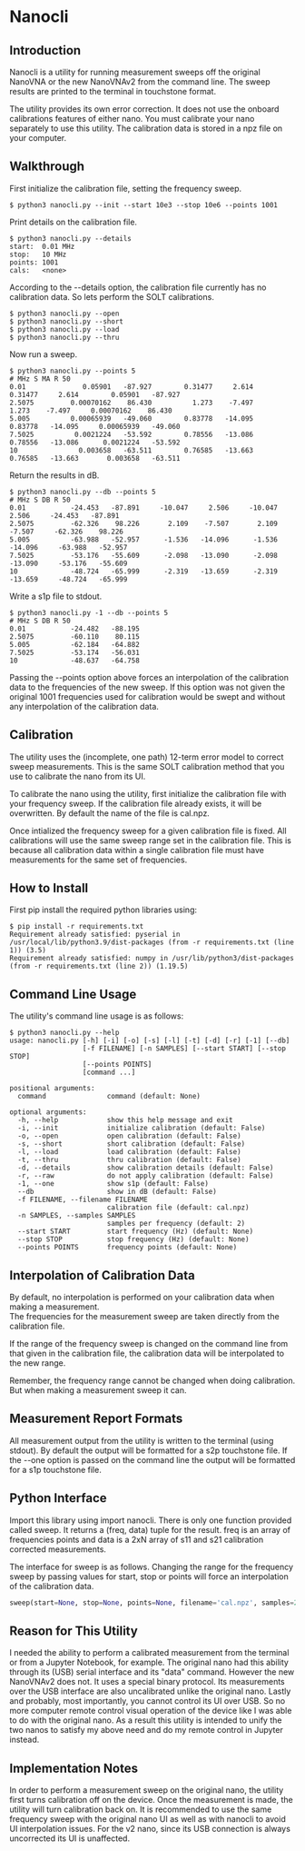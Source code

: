 # Nanocli

## Introduction

Nanocli is a utility for running measurement
sweeps off the original NanoVNA or the new NanoVNAv2
from the command line.
The sweep results are printed to the terminal
in touchstone format.

The utility provides its own error correction.
It does not use the onboard calibrations features
of either nano.
You must calibrate your nano separately to use this utility.
The calibration data is stored in a npz file on your computer.

## Walkthrough

First initialize the calibration file, setting the 
frequency sweep.


```
$ python3 nanocli.py --init --start 10e3 --stop 10e6 --points 1001
```


Print details on the calibration file.


```
$ python3 nanocli.py --details
start:  0.01 MHz
stop:   10 MHz
points: 1001
cals:   <none>
```


According to the --details option, the calibration file currently has no calibration data.
So lets perform the SOLT calibrations.

```
$ python3 nanocli.py --open
$ python3 nanocli.py --short
$ python3 nanocli.py --load
$ python3 nanocli.py --thru
```

Now run a sweep.  


```
$ python3 nanocli.py --points 5
# MHz S MA R 50
0.01              0.05901   -87.927        0.31477     2.614        0.31477     2.614        0.05901   -87.927
2.5075         0.00070162    86.430          1.273    -7.497          1.273    -7.497     0.00070162    86.430
5.005          0.00065939   -49.060        0.83778   -14.095        0.83778   -14.095     0.00065939   -49.060
7.5025          0.0021224   -53.592        0.78556   -13.086        0.78556   -13.086      0.0021224   -53.592
10               0.003658   -63.511        0.76585   -13.663        0.76585   -13.663       0.003658   -63.511
```


Return the results in dB.


```
$ python3 nanocli.py --db --points 5
# MHz S DB R 50
0.01           -24.453   -87.891     -10.047     2.506     -10.047     2.506     -24.453   -87.891
2.5075         -62.326    98.226       2.109    -7.507       2.109    -7.507     -62.326    98.226
5.005          -63.988   -52.957      -1.536   -14.096      -1.536   -14.096     -63.988   -52.957
7.5025         -53.176   -55.609      -2.098   -13.090      -2.098   -13.090     -53.176   -55.609
10             -48.724   -65.999      -2.319   -13.659      -2.319   -13.659     -48.724   -65.999
```


Write a s1p file to stdout.


```
$ python3 nanocli.py -1 --db --points 5
# MHz S DB R 50
0.01           -24.482   -88.195
2.5075         -60.110    80.115
5.005          -62.184   -64.882
7.5025         -53.174   -56.031
10             -48.637   -64.758
```


Passing the --points option above
forces an interpolation of the calibration data
to the frequencies of the new sweep.  If this option was not given
the original 1001 frequencies used for calibration would be swept
and without any interpolation of the calibration data.

## Calibration

The utility uses the (incomplete, one path) 12-term error model to correct
sweep measurements.  This is the same SOLT
calibration method that you use to calibrate the nano from its UI.

To calibrate the nano using the utility, first initialize the
calibration file with your frequency sweep.
If the calibration
file already exists, it will be overwritten.  By default
the name of the file is cal.npz.

Once intialized the frequency sweep for a given calibration file is fixed.
All calibrations will use the same sweep range set in the calibration
file.  This is because all calibration data within a single calibration file
must have measurements for the same set of frequencies.

## How to Install

First pip install the required python libraries using:


```
$ pip install -r requirements.txt
Requirement already satisfied: pyserial in /usr/local/lib/python3.9/dist-packages (from -r requirements.txt (line 1)) (3.5)
Requirement already satisfied: numpy in /usr/lib/python3/dist-packages (from -r requirements.txt (line 2)) (1.19.5)
```



## Command Line Usage

The utility's command line usage is as follows:


```
$ python3 nanocli.py --help
usage: nanocli.py [-h] [-i] [-o] [-s] [-l] [-t] [-d] [-r] [-1] [--db]
                  [-f FILENAME] [-n SAMPLES] [--start START] [--stop STOP]
                  [--points POINTS]
                  [command ...]

positional arguments:
  command               command (default: None)

optional arguments:
  -h, --help            show this help message and exit
  -i, --init            initialize calibration (default: False)
  -o, --open            open calibration (default: False)
  -s, --short           short calibration (default: False)
  -l, --load            load calibration (default: False)
  -t, --thru            thru calibration (default: False)
  -d, --details         show calibration details (default: False)
  -r, --raw             do not apply calibration (default: False)
  -1, --one             show s1p (default: False)
  --db                  show in dB (default: False)
  -f FILENAME, --filename FILENAME
                        calibration file (default: cal.npz)
  -n SAMPLES, --samples SAMPLES
                        samples per frequency (default: 2)
  --start START         start frequency (Hz) (default: None)
  --stop STOP           stop frequency (Hz) (default: None)
  --points POINTS       frequency points (default: None)
```



## Interpolation of Calibration Data

By default, no interpolation is performed
on your calibration data when making a measurement.  
The frequencies for the measurement sweep are taken directly from 
the calibration file.  

If the range of the frequency sweep
is changed on the command line from that given 
in the calibration file,
the calibration data will be interpolated
to the new range.

Remember, the frequency range cannot be changed
when doing calibration.  But when making a measurement
sweep it can.

## Measurement Report Formats

All measurement output from the utility is
written to the terminal (using stdout).
By default the output will be formatted
for a s2p touchstone file.  If the --one option
is passed on the command line the output will be
formatted for a s1p touchstone file.

## Python Interface

Import this library using import nanocli.  There is only one function
provided called sweep.  It returns a (freq, data) tuple for the result.
freq is an array of frequencies points and data is a 2xN array
of s11 and s21 calibration corrected measurements.

The interface for sweep is as follows.  Changing the range
for the frequency sweep by passing values for
start, stop or points will force an interpolation of the calibration
data.

```python
sweep(start=None, stop=None, points=None, filename='cal.npz', samples=2)
```

## Reason for This Utility

I needed the ability to perform a calibrated measurement from the terminal
or from a Jupyter Notebook, for example.  The original nano
had this ability through its (USB) serial interface and its "data" command.
However the new NanoVNAv2 does not.  It uses a special binary
protocol. Its measurements over the USB interface are also uncalibrated unlike the original nano. 
Lastly and probably, most importantly, you cannot control its UI
over USB.  So no more computer remote control visual operation of the
device like I was able to do with the original nano.
As a result this utility is intended to unify the two nanos to satisfy my above need
and do my remote control in Jupyter instead.

## Implementation Notes

In order to perform a measurement sweep on the original nano, the
utility first turns calibration off on the device.  Once the
measurement is made, the utility will turn calibration back on.
It is recommended to use the same frequency sweep
with the original nano UI as well as with nanocli to
avoid UI interpolation issues.
For the v2 nano, since its USB connection is always uncorrected
its UI is unaffected.


